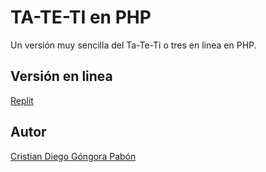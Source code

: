 # TA-TE-TI en PHP

Un versión muy sencilla del Ta-Te-Ti o tres en linea en PHP.

## Versión en linea

[Replit](https://replit.com/@Cristian-DiegoD/TA-TE-TI)

## Autor

[Cristian Diego Góngora Pabón](https://www.linkedin.com/in/cristiangongora/)
